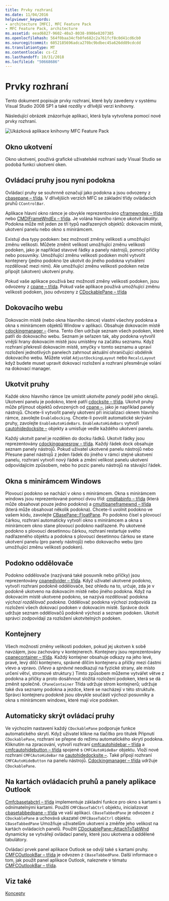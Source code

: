 ```yaml
---
title: Prvky rozhraní
ms.date: 11/04/2016
helpviewer_keywords:
- architecture [MFC], MFC Feature Pack
- MFC Feature Pack, architecture
ms.assetid: eead6827-9602-40a3-8038-8986e8207385
ms.openlocfilehash: 564f0baa34cfb0fe682c2a761fcf8c0d41cd6cb0
ms.sourcegitcommit: 6052185696adca270bc9bdbec45a626dd89cdcdd
ms.translationtype: MT
ms.contentlocale: cs-CZ
ms.lasthandoff: 10/31/2018
ms.locfileid: "50668686"
---
```

# <a name="interface-elements"></a>Prvky rozhraní

Tento dokument popisuje prvky rozhraní, které byly zavedeny v systému Visual Studio 2008 SP1 a také rozdíly v dřívější verzi knihovny.

Následující obrázek znázorňuje aplikaci, která byla vytvořena pomocí nové prvky rozhraní.

![Ukázková aplikace knihovny MFC Feature Pack](../mfc/media/mfc_featurepack.png "mfc_featurepack")

## <a name="window-docking"></a>Okno ukotvení

Okno ukotvení, používá grafické uživatelské rozhraní sady Visual Studio se podobá funkci ukotvení oken.

## <a name="control-bars-are-now-panes"></a>Ovládací pruhy jsou nyní podokna

Ovládací pruhy se souhrnně označují jako podokna a jsou odvozeny z [cbasepane – třída](../mfc/reference/cbasepane-class.md). V dřívějších verzích MFC se základní třídy ovládacích pruhů `CControlBar`.

Aplikace hlavní okno rámce je obvykle reprezentováno [cframewndex – třída](../mfc/reference/cframewndex-class.md) nebo [CMDIFrameWndEx – třída](../mfc/reference/cmdiframewndex-class.md). Je volána hlavního rámce *ukotvit lokality*. Podokna může mít jeden ze tří typů nadřazených objektů: dokovacím místě, ukotvení panelu nebo okno s minirámcem.

Existují dva typy podoken: bez možností změny velikosti a umožňující změnu velikosti. Můžete změnit velikost umožňující změnu velikosti podoken, jako je například stavové řádky a panely nástrojů, pomocí příčky nebo posuvníky. Umožňující změnu velikosti podoken mohl vytvořit kontejnery (jedno podokno lze ukotvit do jiného podokna vytváření rozdělovač mezi nimi). Ale umožňující změnu velikosti podoken nelze připojit (ukotven) ukotvení pruhy.

Pokud vaše aplikace používá bez možností změny velikosti podoken, jsou odvozeny z [cpane – třída](../mfc/reference/cpane-class.md).  Pokud vaše aplikace používá umožňující změnu velikosti podoken, jsou odvozeny z [CDockablePane – třída](../mfc/reference/cdockablepane-class.md)

## <a name="dock-site"></a>Dokovacího webu

Dokovacím místě (nebo okna hlavního rámce) vlastní všechny podokna a okna s minirámcem objektů Window v aplikaci. Obsahuje dokovacím místě [cdockingmanager –](../mfc/reference/cdockingmanager-class.md) člena. Tento člen udržuje seznam všech podoken, které patří do dokovacího webu. Seznam je seřazen tak, aby podokna vytvořil vnější hrany dokovacím místě jsou umístěny na začátku seznamu. Když rozhraní překreslí dokovacím místě, smyčky v tomto seznamu a upraví rozložení jednotlivých panelech zahrnout aktuální ohraničující obdélník dokovacího webu. Můžete volat `AdjustDockingLayout` nebo `RecalcLayout` když budete muset upravit dokovací rozložení a rozhraní přesměruje volání na dokovací manager.

## <a name="dock-bars"></a>Ukotvit pruhy

Každé okno hlavního rámce lze umístit *ukotvěte panely* podél jeho okrajů. Ukotvení panelu je podokno, které patří [cdocksite – třída](../mfc/reference/cdocksite-class.md). Ukotvit pruhy může přijmout objektů odvozených od [cpane –](../mfc/reference/cpane-class.md), jako je například panely nástrojů. Chcete-li vytvořit panely ukotvení při inicializaci oknem hlavního rámce, zavolejte `EnableDocking`. Chcete-li povolit automatické skrývání pruhy, zavolejte `EnableAutoHideBars`. `EnableAutoHideBars` vytvoří [cautohidedocksite –](../mfc/reference/cautohidedocksite-class.md) objekty a umisťuje vedle každého ukotvení panelu.

Každý ukotvit panel je rozdělen do docku řádků. Ukotvit řádky jsou reprezentovány [cdockingpanesrow – třída](../mfc/reference/cdockingpanesrow-class.md). Každý řádek dock obsahuje seznam panely nástrojů. Pokud uživatel ukotvené panelu nástrojů nebo Přesune panel nástrojů z jeden řádek do jiného v rámci stejné ukotvení panelu, rozhraní vytvoří nový řádek a změní velikost panelu ukotvení odpovídajícím způsobem, nebo ho pozic panelu nástrojů na stávající řádek.

## <a name="mini-frame-windows"></a>Okna s minirámcem Windows

Plovoucí podokno se nachází v okno s minirámcem. Okna s minirámcem windows jsou reprezentované pomocí dvou tříd: [cmditabinfo – třída](../mfc/reference/cmditabinfo-class.md) (která může obsahovat pouze jedno podokno) a [cmultipaneframewnd – třída](../mfc/reference/cmultipaneframewnd-class.md) (která může obsahovat několik podokna). Chcete-li uvolnit podokno ve vašem kódu, zavolejte [CBasePane::FloatPane](../mfc/reference/cbasepane-class.md#floatpane). Po podokno čísel s plovoucí čárkou, rozhraní automaticky vytvoří okno s minirámcem a okna s minirámcem okno stane plovoucí podokno nadřazené. Po ukotvené podokno s plovoucí desetinnou čárkou, rozhraní restartuje svého nadřazeného objektu a podokna s plovoucí desetinnou čárkou se stane ukotvení panelu (pro panely nástrojů) nebo dokovacího webu (pro umožňující změnu velikosti podoken).

## <a name="pane-dividers"></a>Podokno oddělovače

Podokno oddělovače (nazývaná také posuvník nebo příčky) jsou reprezentovány [cpanedivider – třída](../mfc/reference/cpanedivider-class.md). Když uživatel ukotvené podokno, vytvoří rozhraní podokně oddělovače, bez ohledu na to, určuje, zda je v podokně ukotveno na dokovacím místě nebo jiného podokna. Když na dokovacím místě ukotvené podokno, se nazývá rozdělovač podokna *výchozí rozdělovač podokna*. Oddělovač podokna výchozí zodpovídá za rozložení všech dokovací podoken v dokovacím místě. Správce dock udržuje seznam oddělovačů podokně výchozí a seznam podoken. Ukotvit správci zodpovídají za rozložení ukotvitelných podoken.

## <a name="containers"></a>Kontejnery

Všech možností změny velikosti podoken, pokud jej ukotven k sobě navzájem, jsou zachovány v kontejnerech. Kontejnery jsou reprezentovány [cpanecontainer – třída](../mfc/reference/cpanecontainer-class.md). Každý kontejner obsahuje odkazy na jeho levé, pravé, levý dílčí kontejneru, správné dílčím kontejneru a příčky mezi částmi vlevo a vpravo. (*Vlevo* a *správné* neodkazují na fyzické strany, ale místo určení větví, stromové struktury.) Tímto způsobem můžeme vytvářet větve z podokna a příčky a proto dosáhnout složitá rozložení podoken, která se dá změnit společně. `CPaneContainer` Třída udržuje strom kontejnerů; udržuje také dva seznamy podokna a jezdce, které se nacházejí v této struktuře. Správci kontejneru podokně jsou obvykle součástí výchozí posuvníky a okna s minirámcem windows, které mají více podoken.

## <a name="auto-hide-control-bars"></a>Automaticky skrýt ovládací pruhy

Ve výchozím nastavení každý `CDockablePane` podporuje funkce automatického skrytí. Když uživatel klikne na tlačítko pro titulek Připnutí `CDockablePane`, rozhraní se přepne do režimu automatického skrytí podokna. Kliknutím na zpracování, vytvoří rozhraní [cmfcautohidebar – třída](../mfc/reference/cmfcautohidebar-class.md) a [cmfcautohidebutton – třída](../mfc/reference/cmfcautohidebutton-class.md) spojené s `CMFCAutoHideBar` objektu. Vloží nové rozhraní `CMFCAutoHideBar` na [cautohidedocksite –](../mfc/reference/cautohidedocksite-class.md). Také připojí rozhraní `CMFCAutoHideButton` na panelu nástrojů. [Cdockingmanager – třída](../mfc/reference/cdockingmanager-class.md) udržuje `CDockablePane`.

## <a name="tabbed-control-bars-and-outlook-bars"></a>Na kartách ovládacích pruhů a panely aplikace Outlook

[Cmfcbasetabctrl – třída](../mfc/reference/cmfcbasetabctrl-class.md) implementuje základní funkce pro okno s kartami s odnímatelnými kartami. Použití `CMFCBaseTabCtrl` objektu, inicializovat [cbasetabbedpane – třída](../mfc/reference/cbasetabbedpane-class.md) ve vaší aplikaci. `CBaseTabbedPane` je odvozen z `CDockablePane` a uchovává ukazatel `CMFCBaseTabCtrl` objektu. `CBaseTabbedPane` Umožňuje uživatelům ukotvení a změňte jeho velikost na kartách ovládacích panelů. Použití [CDockablePane::AttachToTabWnd](../mfc/reference/cdockablepane-class.md#attachtotabwnd) dynamicky se vytvářejí ovládací panely, které jsou ukotvena a oddělené tabulátory.

Ovládací prvek panel aplikace Outlook se odvíjí také s kartami pruhy. [CMFCOutlookBar – třída](../mfc/reference/cmfcoutlookbar-class.md) je odvozen z `CBaseTabbedPane`. Další informace o tom, jak použít panel aplikace Outlook, naleznete v tématu [CMFCOutlookBar – třída](../mfc/reference/cmfcoutlookbar-class.md).

## <a name="see-also"></a>Viz také

[Koncepty](../mfc/mfc-concepts.md)


